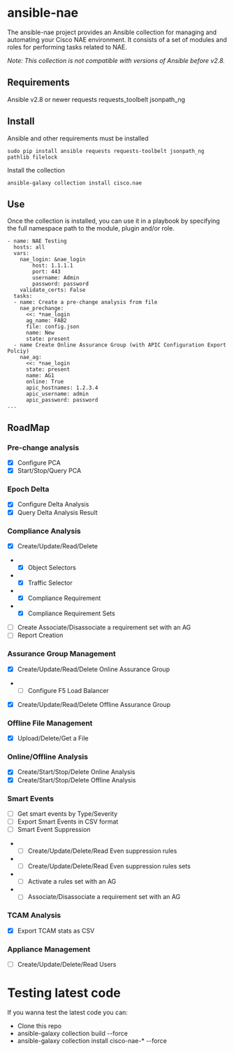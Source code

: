 # ansible-nae

The ansible-nae project provides an Ansible collection for managing and automating your Cisco NAE environment. It consists of a set of modules and roles for performing tasks related to NAE.

*Note: This collection is not compatible with versions of Ansible before v2.8.*

## Requirements
Ansible v2.8 or newer
requests
requests_toolbelt
jsonpath_ng

## Install
Ansible and other requirements must be installed
```
sudo pip install ansible requests requests-toolbelt jsonpath_ng pathlib filelock
```

Install the collection
```
ansible-galaxy collection install cisco.nae
```

## Use
Once the collection is installed, you can use it in a playbook by specifying the full namespace path to the module, plugin and/or role.

```
- name: NAE Testing
  hosts: all
  vars:
    nae_login: &nae_login
        host: 1.1.1.1
        port: 443  
        username: Admin
        password: password  
    validate_certs: False
  tasks:
  - name: Create a pre-change analysis from file
    nae_prechange:
      <<: *nae_login
      ag_name: FAB2
      file: config.json
      name: New
      state: present
  - name Create Online Assurance Group (with APIC Configuration Export Polciy)
    nae_ag:
      <<: *nae_login
      state: present
      name: AG1
      online: True
      apic_hostnames: 1.2.3.4
      apic_username: admin
      apic_password: password
...
```
## RoadMap
### Pre-change analysis
- [x] Configure PCA
- [x] Start/Stop/Query PCA

### Epoch Delta
- [x] Configure Delta Analysis
- [x] Query Delta Analysis Result 

### Compliance Analysis
- [x] Create/Update/Read/Delete
- - [x] Object Selectors
- - [x] Traffic Selector
- - [x] Compliance Requirement 
- - [x] Compliance Requirement Sets 
- [ ] Create Associate/Disassociate a requirement set with an AG
- [ ] Report Creation

### Assurance Group Management
- [x] Create/Update/Read/Delete Online Assurance Group 
- - [ ] Configure F5 Load Balancer
- [x] Create/Update/Read/Delete Offline Assurance Group 

### Offline File Management
- [x] Upload/Delete/Get a File

### Online/Offline Analysis
- [x] Create/Start/Stop/Delete Online Analysis
- [x] Create/Start/Stop/Delete Offline Analysis

### Smart Events
- [ ] Get smart events by Type/Severity 
- [ ] Export Smart Events in CSV format
- [ ] Smart Event Suppression
- - [ ] Create/Update/Delete/Read Even suppression rules
- - [ ] Create/Update/Delete/Read Even suppression rules sets
- - [ ] Activate a rules	 set with an AG
- - [ ] Associate/Disassociate a requirement set with an AG
### TCAM Analysis
- [x] Export TCAM stats as CSV

### Appliance Management
- [ ] Create/Update/Delete/Read Users

# Testing latest code

If you wanna test the latest code you can:
- Clone this repo
- ansible-galaxy collection build --force
- ansible-galaxy collection install cisco-nae-* --force


